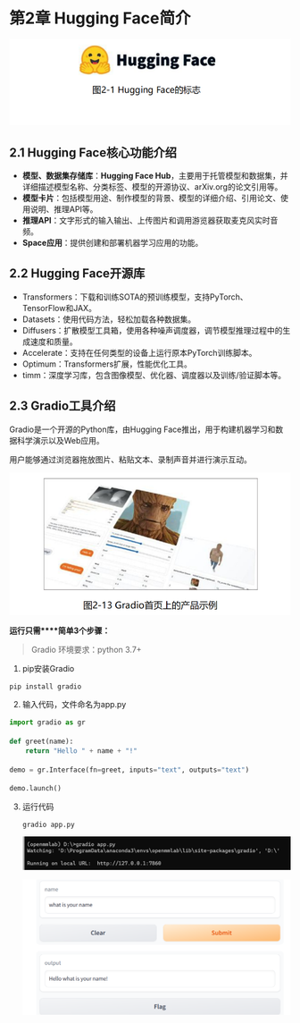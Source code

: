 # 第2章 Hugging Face简介

![image-20231015205346084](.\img\image-20231015205346084.png)

## 2.1 Hugging Face核心功能介绍

- **模型、数据集存储库**：**Hugging Face Hub**，主要用于托管模型和数据集，并详细描述模型名称、分类标签、模型的开源协议、arXiv.org的论文引用等。
- **模型卡片**：包括模型用途、制作模型的背景、模型的详细介绍、引用论文、使用说明、推理API等。
- **推理API**：文字形式的输入输出、上传图片和调用游览器获取麦克风实时音频。
- **Space应用**：提供创建和部署机器学习应用的功能。

## 2.2 Hugging Face开源库

- Transformers：下载和训练SOTA的预训练模型，支持PyTorch、TensorFlow和JAX。
- Datasets：使用代码方法，轻松加载各种数据集。
- Diffusers：扩散模型工具箱，使用各种噪声调度器，调节模型推理过程中的生成速度和质量。
- Accelerate：支持在任何类型的设备上运行原本PyTorch训练脚本。
- Optimum：Transformers扩展，性能优化工具。
- timm：深度学习库，包含图像模型、优化器、调度器以及训练/验证脚本等。

## 2.3 Gradio工具介绍

Gradio是一个开源的Python库，由Hugging Face推出，用于构建机器学习和数据科学演示以及Web应用。

用户能够通过浏览器拖放图片、粘贴文本、录制声音并进行演示互动。

![image-20231016124333086](.\img\image-20231016124333086.png)

**运行只需****简单3个步骤：**

> Gradio 环境要求：python 3.7+

1. pip安装Gradio 

```shell
pip install gradio
```

2. 输入代码，文件命名为app.py 

```python
import gradio as gr

def greet(name):
    return "Hello " + name + "!"

demo = gr.Interface(fn=greet, inputs="text", outputs="text")

demo.launch()
```

3. 运行代码

   ```
   gradio app.py 
   ```

   ![image-20231016125152793](.\img\image-20231016125152793.png)

   ![image-20231016125211038](.\img\image-20231016125211038.png)